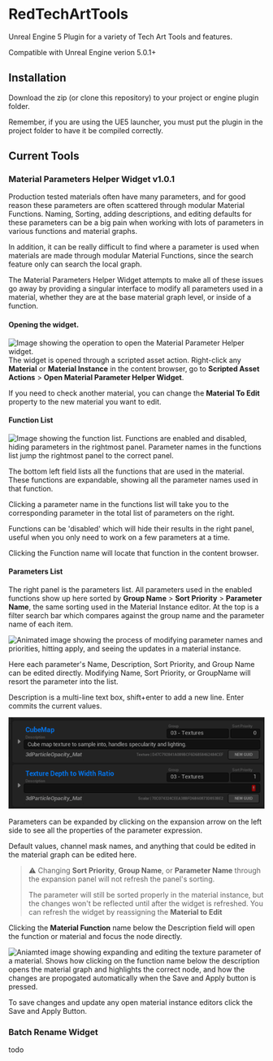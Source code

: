 # RedTechArtTools

Unreal Engine 5 Plugin for a variety of Tech Art Tools and features.

Compatible with Unreal Engine verion 5.0.1+

## Installation

Download the zip (or clone this repository) to your project or engine plugin folder.

Remember, if you are using the UE5 launcher, you must put the plugin in the project folder to have it be compiled correctly.

## Current Tools

### Material Parameters Helper Widget v1.0.1

Production tested materials often have many parameters, and for good reason these parameters are often scattered through modular Material Functions. Naming, Sorting, adding descriptions, and editing defaults for these parameters can be a big pain when working with lots of parameters in various functions and material graphs.

In addition, it can be really difficult to find where a parameter is used when materials are made through modular Material Functions, since the search feature only can search the local graph.

The Material Parameters Helper Widget attempts to make all of these issues go away by providing a singular interface to modify all parameters used in a material, whether they are at the base material graph level, or inside of a function.

#### Opening the widget.

![Image showing the operation to open the Material Parameter Helper widget.](Documentation/Images/mph.asset_action.gif)
The widget is opened through a scripted asset action.
Right-click any **Material** or **Material Instance** in the content browser, go to **Scripted Asset Actions** > **Open Material Parameter Helper Widget**.

If you need to check another material, you can change the **Material To Edit** property to the new material you want to edit.

#### Function List

![Image showing the function list. Functions are enabled and disabled, hiding parameters in the rightmost panel. Parameter names in the functions list jump the rightmost panel to the correct panel.](Documentation/Images/mph.function_list.gif)

The bottom left field lists all the functions that are used in the material. These functions are expandable, showing all the parameter names used in that function.

Clicking a parameter name in the functions list will take you to the corresponding parameter in the total list of parameters on the right.

Functions can be 'disabled' which will hide their results in the right panel, useful when you only need to work on a few parameters at a time.

Clicking the Function name will locate that function in the content browser.

#### Parameters List

The right panel is the parameters list. All parameters used in the enabled functions show up here sorted by **Group Name** > **Sort Priority** > **Parameter Name**, the same sorting used in the Material Instance editor. At the top is a filter search bar which compares against the group name and the parameter name of each item.

![Animated image showing the process of modifying parameter names and priorities, hitting apply, and seeing the updates in a material instance.](Documentation/Images/mph.parameter_panel.main.gif)

Here each parameter's Name, Description, Sort Priority, and Group Name can be edited directly. Modifying Name, Sort Priority, or GroupName will resort the parameter into the list.

Description is a multi-line text box, shift+enter to add a new line. Enter commits the current values.

![Animated image showing using shift+enter to add extra lines to the description box.](Documentation/Images/mph.parameter_list.multiline.gif)

Parameters can be expanded by clicking on the expansion arrow on the left side to see all the properties of the parameter expression.

Default values, channel mask names, and anything that could be edited in the material graph can be edited here.

> :warning: Changing **Sort Priority**, **Group Name**, or **Parameter Name** through the expansion panel will not refresh the panel's sorting.
>
> The parameter will still be sorted properly in the material instance, but the changes won't be reflected until after the widget is refreshed. You can refresh the widget by reassigning the **Material to Edit**

Clicking the **Material Function** name below the Description field will open the function or material and focus the node directly.

![Aniamted image showing expanding and editing the texture parameter of a material. Shows how clicking on the function name below the description opens the material graph and highlights the correct node, and how the changes are propogated automatically when the Save and Apply button is pressed.](Documentation/Images/mph.expand_properties.gif)

To save changes and update any open material instance editors click the Save and Apply Button.


### Batch Rename Widget

todo